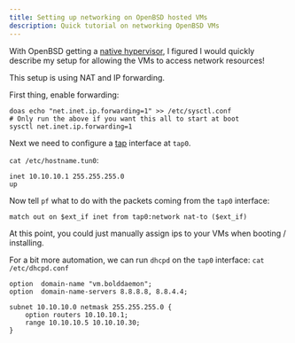 ```yaml
---
title: Setting up networking on OpenBSD hosted VMs
description: Quick tutorial on networking OpenBSD VMs
---
```


With OpenBSD getting a [native hypervisor](http://undeadly.org/cgi?action=article&sid=20151101223132), I figured I would quickly describe my setup for allowing the VMs to access network resources!

This setup is using NAT and IP forwarding.

First thing, enable forwarding:

    doas echo "net.inet.ip.forwarding=1" >> /etc/sysctl.conf 
    # Only run the above if you want this all to start at boot
    sysctl net.inet.ip.forwarding=1

Next we need to configure a [tap](http://www.openbsd.org/cgi-bin/man.cgi/OpenBSD-current/man4/tap.4?query=tap) interface at `tap0`.

`cat /etc/hostname.tun0`:

    inet 10.10.10.1 255.255.255.0
    up

Now tell `pf` what to do with the packets coming from the `tap0` interface:

    match out on $ext_if inet from tap0:network nat-to ($ext_if)

At this point, you could just manually assign ips to your VMs when booting / installing.

For a bit more automation, we can run `dhcpd` on the `tap0` interface:
`cat /etc/dhcpd.conf`

    option  domain-name "vm.bolddaemon";
    option  domain-name-servers 8.8.8.8, 8.8.4.4;

    subnet 10.10.10.0 netmask 255.255.255.0 {
    	option routers 10.10.10.1;
    	range 10.10.10.5 10.10.10.30;
    }
